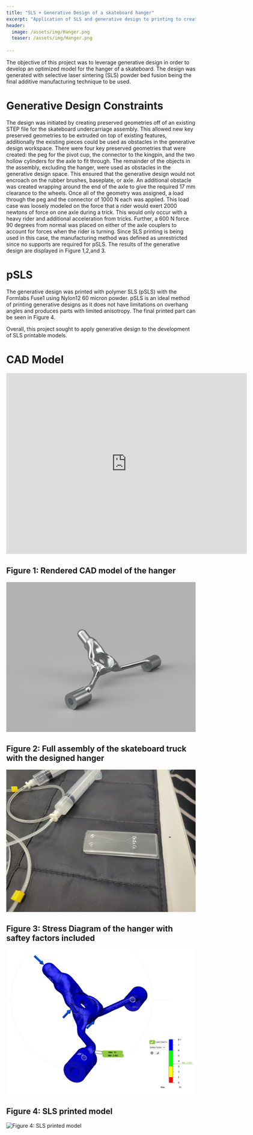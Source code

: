 ```yaml
---
title: "SLS + Generative Design of a skateboard hanger"
excerpt: "Application of SLS and generative design to printing to create a skateboard hanger"
header:
  image: /assets/img/Hanger.png
  teaser: /assets/img/Hanger.png
   
---
```


The objective of this project was to leverage generative design in order to develop an optimized model for the hanger of a skateboard. The design was generated with selective laser sintering  (SLS) powder bed fusion being the final additive manufacturing technique to be used. 

# Generative Design Constraints

The design was initiated by creating preserved geometries off of an existing STEP file for the skateboard undercarriage assembly. This allowed new key preserved geometries to be extruded on top of existing features, additionally the existing pieces could be used as obstacles in the generative design workspace. There were four key preserved geometries that were created: the peg for the pivot cup, the connector to the kingpin, and the two hollow cylinders for the axle to fit through. The remainder of the objects in the assembly, excluding the hanger, were used as obstacles in the generative design space. This ensured that the generative design would not encroach on the rubber brushes, baseplate, or axle. An additional obstacle was created wrapping around the end of the axle to give the required 17 mm clearance to the wheels. Once all of the geometry was assigned, a load through the peg and the connector of 1000 N each was applied. This load case was loosely modeled on the force that a rider would exert  2000 newtons of force on one axle during a trick. This would only occur with a heavy rider and additional acceleration from tricks. Further, a 600 N force 90 degrees from normal was placed on either of the axle couplers to account for forces when the rider is turning. Since SLS printing is being used in this case, the manufacturing method was defined as unrestricted since no supports are required for pSLS. The results of the generative design are displayed in Figure 1,2,and 3. 

# pSLS

The generative design was printed with polymer SLS (pSLS) with the Formlabs Fuse1 using Nylon12 60 micron powder. pSLS is an ideal method of printing generative designs as it does not have limitations on overhang angles and produces parts with limited anisotropy. The final printed part can be seen in Figure 4.


Overall, this project sought to apply generative design to the development of SLS printable models. 


# CAD Model
<iframe src="https://vanderbilt643.autodesk360.com/shares/public/SH512d4QTec90decfa6e5f43cc7128a5806f?mode=embed" width="640" height="480" allowfullscreen="true" webkitallowfullscreen="true" mozallowfullscreen="true"  frameborder="0"></iframe>

## Figure 1: Rendered CAD model of the hanger

![Figure 1: Rendered CAD model of the hanger)](/assets/img/Hanger.png)

## Figure 2: Full assembly of the skateboard truck with the designed hanger
![Figure 2: Full assembly of the skateboard truck with the designed hanger](/assets/img/Fluidic3.jpg)

## Figure 3: Stress Diagram of the hanger with saftey factors included
![Figure 3: Stress Diagram of the hanger with saftey factors included](/assets/img/StressDiagramHanger.png)


## Figure 4: SLS printed model
![Figure 4: SLS printed model](/assets/img/Fluidic1.jpg)


